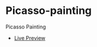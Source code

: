 # Picasso-painting
 Picasso Painting
 <ul>
 <li>
 <a href="https://codringavan.github.io/Picasso-painting/">Live Preview</a>
 </li>
 </ul>